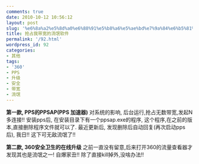 ```yaml
---
comments: true
date: 2010-10-12 10:56:12
layout: post
slug: '%e6%8a%a2%e5%8d%a0%e6%88%91%e5%b8%a6%e5%ae%bd%e7%9a%84%e6%b5%81%e6%b0%93%e8%bd%af%e4%bb%b6'
title: 抢占我带宽的流氓软件
permalink: '/92.html'
wordpress_id: 92
categories:
- 其他
tags:
- '360'
- PPS
- 升级
- 安全
- 带宽
- 流氓
---
```


**第一款, PPS的PPSAP(PPS 加速器)**
对系统的影响, 后台运行,抢占无数带宽,发起N多连接!!
安装pps后, 在安装目录下有一个ppsap.exe的程序, 这个程序,在之前的版本,直接删除程序文件就可以了. 最近更新后, 发现删除后自动回复(再次启动pps后), 我日!! 这下可无敌流氓了!!

**第二款, 360安全卫生的在线升级**
之前一直没有留意,后来打开360的流量查看器才发现其也是流氓之一! 自爆家丑!!
除了直接kill掉外,没啥办法!!
